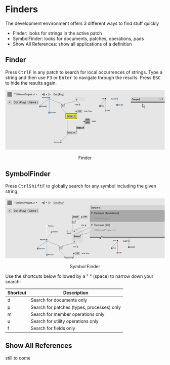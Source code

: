 # Finders

The development environment offers 3 different ways to find stuff quickly

* Finder: looks for strings in the active patch
* SymbolFinder: looks for documents, patches, operations, pads
* Show All References: show all applications of a definition

## Finder
Press <span class="keyseq"><kbd>Ctrl</kbd><kbd>F</kbd></span> in any patch to search for local occurrences of strings. Type a string and then use <span class="keyseq"><kbd>F3</kbd></span> or <span class="keyseq"><kbd>Enter</kbd></span> to navigate through the results. Press <span class="keyseq"><kbd>ESC</kbd></span> to hide the results again.

![](../../images/hde/vl-Finder-Finder.png)
<center>Finder</center>

## SymbolFinder
Press <span class="keyseq"><kbd>Ctrl</kbd><kbd>Shift</kbd><kbd>F</kbd></span> to globally search for any symbol including the given string.

![](../../images/hde/vl-Finder-SymbolFinder.png)
<center>Symbol Finder</center>

Use the shortcuts below followed by a " " (space) to narrow down your search:

Shortcut | Description
-|-
d|Search for documents only
p|Search for patches (types, processes) only
m|Search for member operations only
u|Search for utility operations only
f|Search for fields only

## Show All References
still to come
